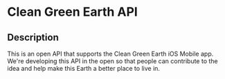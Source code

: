 # Clean Green Earth API

## Description

This is an open API that supports the Clean Green Earth iOS Mobile app. We're developing this
 API in the open so that people can contribute to the idea and help make this Earth a better
 place to live in.
